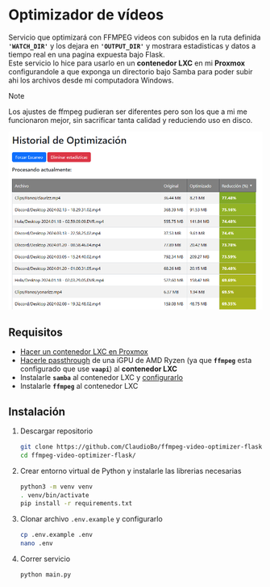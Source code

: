 # Optimizador de vídeos
Servicio que optimizará con FFMPEG videos con subidos en la ruta definida **`'WATCH_DIR'`** y los dejara en **`'OUTPUT_DIR'`** y mostrara estadisticas y datos a tiempo real en una pagina expuesta bajo Flask.  
Este servicio lo hice para usarlo en un **contenedor LXC** en mi **Proxmox** configurandole a que exponga un directorio bajo Samba para poder subir ahi los archivos desde mi computadora Windows.  

> [!NOTE]
> Los ajustes de ffmpeg pudieran ser diferentes pero son los que a mi me funcionaron mejor, sin sacrificar tanta calidad y reduciendo uso en disco.  

![Imagen](/docs/img.png)

## Requisitos
- [Hacer un contenedor LXC en Proxmox](docs/LXC.md)
- [Hacerle passthrough](docs/PASSTHROUGH.md) de una iGPU de AMD Ryzen (ya que **`ffmpeg`** esta configurado que use **`vaapi`**) al **contenedor LXC**
- Instalarle **`samba`** al contenedor LXC y [configurarlo](docs/SAMBA.md)
- Instalarle **`ffmpeg`** al contenedor LXC

## Instalación
1. Descargar repositorio
    ```sh
    git clone https://github.com/ClaudioBo/ffmpeg-video-optimizer-flask
    cd ffmpeg-video-optimizer-flask/
    ```
2. Crear entorno virtual de Python y instalarle las librerias necesarias
    ```sh
    python3 -m venv venv
    . venv/bin/activate
    pip install -r requirements.txt
    ```
3. Clonar archivo `.env.example` y configurarlo
    ```sh
    cp .env.example .env
    nano .env
    ``` 
4. Correr servicio
    ```sh
    python main.py
    ```
